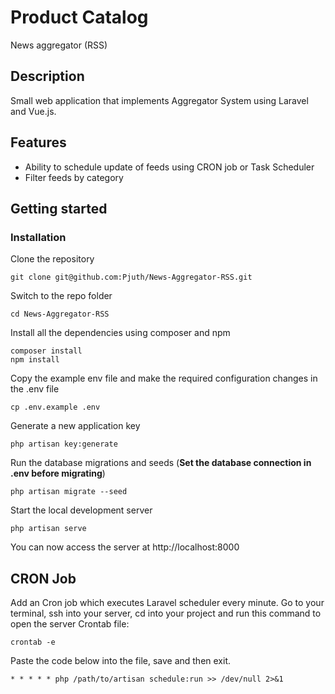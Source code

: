 # Product Catalog
News aggregator (RSS) 

## Description

Small web application that implements Aggregator System using Laravel and Vue.js.

## Features

- Ability to schedule update of feeds using CRON job or Task Scheduler
- Filter feeds by category


## Getting started

### Installation

Clone the repository

    git clone git@github.com:Pjuth/News-Aggregator-RSS.git

Switch to the repo folder

    cd News-Aggregator-RSS

Install all the dependencies using composer and npm

    composer install
    npm install

Copy the example env file and make the required configuration changes in the .env file

    cp .env.example .env

Generate a new application key

    php artisan key:generate

Run the database migrations and seeds (**Set the database connection in .env before migrating**)

    php artisan migrate --seed

Start the local development server

    php artisan serve

You can now access the server at http://localhost:8000

## CRON Job

Add an Cron job which executes Laravel scheduler every minute. Go to your terminal, ssh into your server, cd into your project and run this command to open the server Crontab file:

    crontab -e
    
Paste the code below into the file, save and then exit.

    * * * * * php /path/to/artisan schedule:run >> /dev/null 2>&1